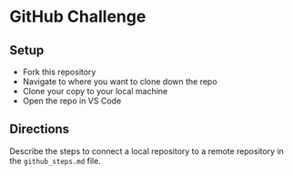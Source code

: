 # GitHub Challenge

## Setup

- Fork this repository
- Navigate to where you want to clone down the repo
- Clone your copy to your local machine 
- Open the repo in VS Code

## Directions

Describe the steps to connect a local repository to a remote repository in the `github_steps.md` file.